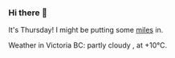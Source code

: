 ### Hi there :wave:

It's Thursday! I might be putting some [miles](https://www.strava.com/athletes/889963) in.

Weather in Victoria BC: partly cloudy , at +10°C.
